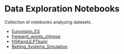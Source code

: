 # Data Exploration Notebooks

Collection of notebooks analyzing datasets.

* [Eurovision_ES](https://github.com/alberto-poncelas/data_exploration_notebooks/blob/master/Eurovision_ES/Eurovision_ES.ipynb)
* [frequent_words_chinese](https://github.com/alberto-poncelas/data_exploration_notebooks/blob/master/frequent_words_chinese/frequent_words_chinese.ipynb)
* [HSKandJLPTkanji](https://github.com/alberto-poncelas/data_exploration_notebooks/blob/master/HSKandJLPTkanji/HSKandJLPTkanji.ipynb)
* [Betting_Systems_Simulation](https://github.com/alberto-poncelas/data_exploration_notebooks/blob/master/Betting_Systems_Simulation/Betting_Systems_Simulation.ipynb)

